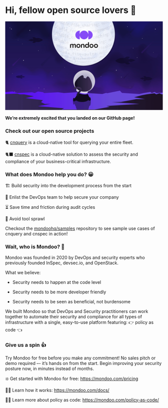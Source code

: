 # Hi, fellow open source lovers 👋

![An illustration showing a space kitty dreaming of exploring new worlds with Mondoo](https://raw.githubusercontent.com/mondoohq/.github/master/profile/static/mondoo-github-banner.png)

**We’re extremely excited that you landed on our GitHub page!**

### Check out our open source projects

🐈 [cnquery](https://github.com/mondoohq/cnquery) is a cloud-native tool for querying your entire fleet.

🐈‍⬛ [cnspec](https://github.com/mondoohq/cnspec) is a cloud-native solution to assess the security and compliance of your business-critical infrastructure.

### What does Mondoo help you do? 😀

🏗 Build security into the development process from the start

🤝 Enlist the DevOps team to help secure your company

⏳ Save time and friction during audit cycles

🧰 Avoid tool sprawl

Checkout the [mondoohq/samples](https://github.com/mondoohq/samples) repository to see sample use cases of cnquery and cnspec in action!

### Wait, who is Mondoo? 🤔

Mondoo was founded in 2020 by DevOps and security experts who previously founded InSpec, devsec.io, and OpenStack.

What we believe:

- Security needs to happen at the code level

- Security needs to be more developer friendly

- Security needs to be seen as beneficial, not burdensome

We built Mondoo so that DevOps and Security practitioners can work together to automate their security and compliance for all types of infrastructure with a single, easy-to-use platform featuring: 👉 policy as code 👈

### Give us a spin 👍

Try Mondoo for free before you make any commitment! No sales pitch or demo required –- it’s hands on from the start. Begin improving your security posture now, in minutes instead of months.

❇️ Get started with Mondoo for free: https://mondoo.com/pricing

🧑‍💻 Learn how it works: https://mondoo.com/docs/

🧑‍🏫 Learn more about policy as code: https://mondoo.com/policy-as-code/
